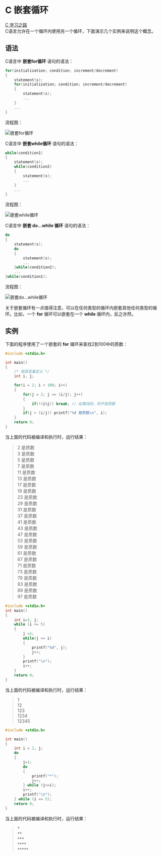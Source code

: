 # C 嵌套循环

[C 学习之路](../README.md)  
C语言允许在一个循环内使用另一个循环，下面演示几个实例来说明这个概念。

## 语法

C语言中 **嵌套for循环** 语句的语法：

```c
for(initialization; condition; increment/decrement)
{
    statement(s);
    for(initialization; condition; increment/decrement)
    {
        statement(s);
        ...
    }
    ...
}
```

流程图：

![嵌套for循环](嵌套循环_files/1.jpg)

C语言中 **嵌套while循环** 语句的语法：

```c
while(condition1)
{
    statement(s);
    while(condition2)
    {
        statement(s);
        ...
    }
    ...
}
```

流程图：

![嵌套while循环](嵌套循环_files/2.jpg)

C语言中 **嵌套 do...while 循环** 语句的语法：

```c
do
{
    statement(s);
    do
    {
        statement(s);
        ...
    }while(condition2);
    ...
}while(condition1);
```

流程图：

![嵌套do...while循环](嵌套循环_files/3.jpg)

关于嵌套循环有一点值得注意，可以在任何类型的循环内嵌套其他任何类型的循环。比如，一个 **for** 循环可以嵌套在一个 **while** 循环内，反之亦然。

## 实例

下面的程序使用了一个嵌套的 **for** 循环来查找2到100中的质数：

```c
#include <stdio.h>

int main()
{
    /* 局部变量定义 */
    int i, j;

    for(i = 2; i < 100; i++)
    {
        for(j = 2; j <= (i/j); j++)
        {
            if(!(i%j)) break; // 如果找到，则不是质数
        }
        if(j > (i/j)) printf("%d 是质数\n", i);
    }
    return 0;
}
```

当上面的代码被编译和执行时，运行结果：
> 2 是质数  
3 是质数  
5 是质数  
7 是质数  
11 是质数  
13 是质数  
17 是质数  
19 是质数  
23 是质数  
29 是质数  
31 是质数  
37 是质数  
41 是质数  
43 是质数  
47 是质数  
53 是质数  
59 是质数  
61 是质数  
67 是质数  
71 是质数  
73 是质数  
79 是质数  
83 是质数  
89 是质数  
97 是质数

```c
#include <stdio.h>
int main()
{
    int i=1, j;
    while (i <= 5)
    {
        j =1;
        while(j <= i)
        {
            printf("%d", j);
            j++;
        }
        printf("\n");
        i++;
    }
    return 0;
}
```

当上面的代码被编译和执行时，运行结果：
> 1  
12  
123  
1234  
12345

```c
#include <stdio.h>

int main()
{
    int i = 1, j;
    do
    {
        j=1;
        do
        {
            printf("*");
            j++;
        } while (j<=i);
        i++;
        printf("\n");
    } while (i <= 5);
    return 0;
}
```

当上面的代码被编译和执行时，运行结果：

> \*  
\**  
\***  
\****  
\*****
